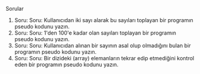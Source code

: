 Sorular
1. Soru:
Soru: Kullanıcıdan iki sayı alarak bu sayıları toplayan bir programın pseudo kodunu yazın.
2. Soru:
Soru: 1'den 100'e kadar olan sayıları toplayan bir programın pseudo kodunu yazın.
3. Soru:
Soru: Kullanıcıdan alınan bir sayının asal olup olmadığını bulan bir programın pseudo kodunu yazın.
4. Soru:
Soru: Bir dizideki (array) elemanların tekrar edip etmediğini kontrol eden bir programın pseudo kodunu yazın.
